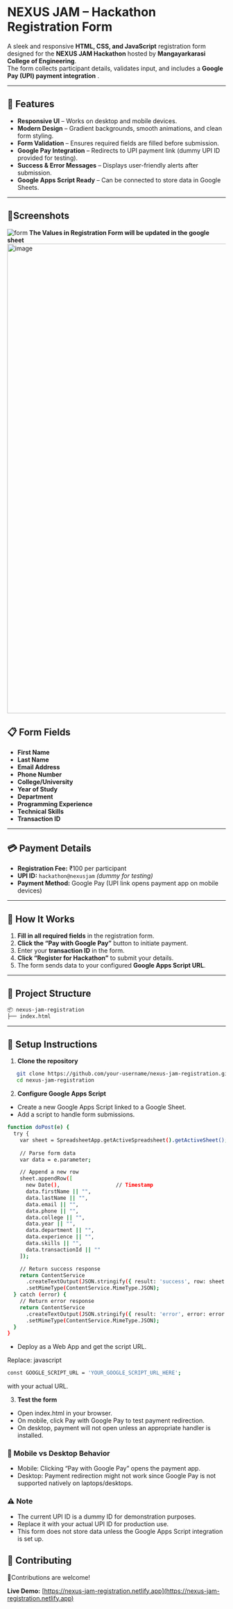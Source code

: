 # NEXUS JAM – Hackathon Registration Form

A sleek and responsive **HTML, CSS, and JavaScript** registration form designed for the **NEXUS JAM Hackathon** hosted by **Mangayarkarasi College of Engineering**.  
The form collects participant details, validates input, and includes a **Google Pay (UPI) payment integration** .

---

## 🌟 Features

- **Responsive UI** – Works on desktop and mobile devices.
- **Modern Design** – Gradient backgrounds, smooth animations, and clean form styling.
- **Form Validation** – Ensures required fields are filled before submission.
- **Google Pay Integration** – Redirects to UPI payment link (dummy UPI ID provided for testing).
- **Success & Error Messages** – Displays user-friendly alerts after submission.
- **Google Apps Script Ready** – Can be connected to store data in Google Sheets.

---
## 📱Screenshots

![form](https://github.com/user-attachments/assets/ea91365b-9434-4faa-9035-fe7e08a473cd)
**The Values in Registration Form will be updated in the google sheet**
<img width="1920" height="1080" alt="image" src="https://github.com/user-attachments/assets/c61afc44-d5b1-43fc-8f92-518581dcc74e" />


## 📋 Form Fields

- **First Name** 
- **Last Name** 
- **Email Address** 
- **Phone Number** 
- **College/University** 
- **Year of Study** 
- **Department** 
- **Programming Experience** 
- **Technical Skills**
- **Transaction ID** 

---

## 💳 Payment Details

- **Registration Fee:** ₹100 per participant
- **UPI ID:** `hackathon@nexusjam` *(dummy for testing)*
- **Payment Method:** Google Pay (UPI link opens payment app on mobile devices)

---

## 🚀 How It Works

1. **Fill in all required fields** in the registration form.
2. **Click the “Pay with Google Pay”** button to initiate payment.
3. Enter your **transaction ID** in the form.
4. **Click “Register for Hackathon”** to submit your details.
5. The form sends data to your configured **Google Apps Script URL**.

---

## 📂 Project Structure
```bash
📦 nexus-jam-registration
├── index.html 
```
---

## 🔧 Setup Instructions

1. **Clone the repository**
```bash
   git clone https://github.com/your-username/nexus-jam-registration.git
   cd nexus-jam-registration
```

2. **Configure Google Apps Script**
- Create a new Google Apps Script linked to a Google Sheet.
- Add a script to handle form submissions.
```bash
function doPost(e) {
  try {
    var sheet = SpreadsheetApp.getActiveSpreadsheet().getActiveSheet();
    
    // Parse form data
    var data = e.parameter;

    // Append a new row
    sheet.appendRow([
      new Date(),                  // Timestamp
      data.firstName || "",
      data.lastName || "",
      data.email || "",
      data.phone || "",
      data.college || "",
      data.year || "",
      data.department || "",
      data.experience || "",
      data.skills || "",
      data.transactionId || ""
    ]);

    // Return success response
    return ContentService
      .createTextOutput(JSON.stringify({ result: 'success', row: sheet.getLastRow() }))
      .setMimeType(ContentService.MimeType.JSON);
  } catch (error) {
    // Return error response
    return ContentService
      .createTextOutput(JSON.stringify({ result: 'error', error: error.toString() }))
      .setMimeType(ContentService.MimeType.JSON);
  }
}
```
- Deploy as a Web App and get the script URL.

Replace: javascript
```bash
const GOOGLE_SCRIPT_URL = 'YOUR_GOOGLE_SCRIPT_URL_HERE';
```
with your actual URL.

3. **Test the form**
- Open index.html in your browser.
- On mobile, click Pay with Google Pay to test payment redirection.
- On desktop, payment will not open unless an appropriate handler is installed.

### 📱 Mobile vs Desktop Behavior
- Mobile: Clicking “Pay with Google Pay” opens the payment app.
- Desktop: Payment redirection might not work since Google Pay is not supported natively on laptops/desktops.

### ⚠️ Note
- The current UPI ID is a dummy ID for demonstration purposes.
- Replace it with your actual UPI ID for production use.
- This form does not store data unless the Google Apps Script integration is set up.
## 🤝 Contributing
 🎉Contributions are welcome! 

**Live Demo:** [https://nexus-jam-registration.netlify.app](https://nexus-jam-registration.netlify.app)

